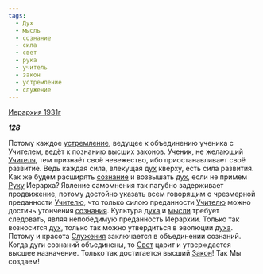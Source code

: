 ```yaml
---
tags:
  - Дух
  - мысль
  - сознание
  - сила
  - свет
  - рука
  - учитель
  - закон
  - устремление
  - служение
---
```

[Иерархия 1931г](https://127.0.0.1:4002/agni/1931)

___128___

Потому каждое [устремление](../../../tags/#устремление), ведущее к объединению ученика с Учителем, ведёт к познанию высших законов. Ученик, не желающий [Учителя](../../../tags/#учитель), тем признаёт своё невежество, ибо приостанавливает своё развитие. Ведь каждая сила, влекущая [дух](../../../tags/#Дух) кверху, есть сила развития. Как же будем расширять [сознание](../../../tags/#сознание) и возвышать [дух](../../../tags/#Дух), если не примем [Руку](../../../tags/#рука) Иерарха? Явление самомнения так пагубно задерживает продвижение, потому достойно указать всем говорящим о чрезмерной преданности [Учителю](../../../tags/#учитель), что только силою преданности [Учителю](../../../tags/#учитель) можно достичь утончения [сознания](../../../tags/#сознание). Культура [духа](../../../tags/#Дух) и [мысли](../../../tags/#мысль) требует следовать, являя непобедимую преданность Иерархии. Только так возносится [дух](../../../tags/#Дух), только так можно утвердиться в эволюции [духа](../../../tags/#Дух). Потому и красота [Служения](../../../tags/#служение) заключается в объединении сознаний. Когда дуги сознаний объединены, то [Свет](../../../tags/#свет) царит и утверждается высшее назначение. Только так достигается высший [Закон](../../../tags/#закон)! Так Мы создаем!   

